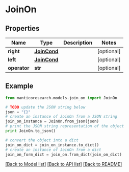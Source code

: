 # JoinOn


## Properties

Name | Type | Description | Notes
------------ | ------------- | ------------- | -------------
**right** | [**JoinCond**](JoinCond.md) |  | [optional] 
**left** | [**JoinCond**](JoinCond.md) |  | [optional] 
**operator** | **str** |  | [optional] 

## Example

```python
from manticoresearch.models.join_on import JoinOn

# TODO update the JSON string below
json = "{}"
# create an instance of JoinOn from a JSON string
join_on_instance = JoinOn.from_json(json)
# print the JSON string representation of the object
print JoinOn.to_json()

# convert the object into a dict
join_on_dict = join_on_instance.to_dict()
# create an instance of JoinOn from a dict
join_on_form_dict = join_on.from_dict(join_on_dict)
```
[[Back to Model list]](../README.md#documentation-for-models) [[Back to API list]](../README.md#documentation-for-api-endpoints) [[Back to README]](../README.md)



